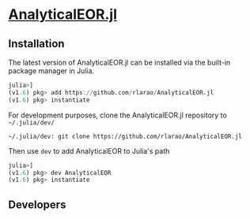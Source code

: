 # [AnalyticalEOR.jl](https://github.com/rlarao/AnalyticalEOR.jl)







## Installation
The latest version of AnalyticalEOR.jl can be installed via the built-in package manager in Julia.

```julia
julia>]
(v1.6) pkg> add https://github.com/rlarao/AnalyticalEOR.jl
(v1.6) pkg> instantiate
```

For development purposes, clone the AnalyticalEOR.jl repository to `~/.julia/dev/`
```shell
~/.julia/dev: git clone https://github.com/rlarao/AnalyticalEOR.jl
```

Then use `dev` to add AnalyticalEOR to Julia's path

```julia
julia>]
(v1.6) pkg> dev AnalyticalEOR
(v1.6) pkg> instantiate
```

## Developers
